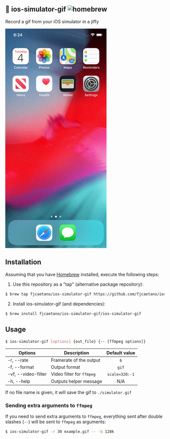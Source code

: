 📱 ios-simulator-gif ![homebrew][1]
---

Record a gif from your iOS simulator in a jiffy

![Example GIF](example.gif?raw=true)

## Installation 

Assuming that you have [Homebrew](https://brew.sh/) installed, execute the following steps:

1. Use this repository as a "tap" (alternative package repository):

```sh
$ brew tap fjcaetano/ios-simulator-gif https://github.com/fjcaetano/ios-simulator-gif.git
```

2. Install ios-simulator-gif (and dependencies):

```sh
$ brew install fjcaetano/ios-simulator-gif/ios-simulator-gif
```

## Usage

```sh
$ ios-simulator-gif [options] {out_file} {-- [ffmpeg options]}
```

| Options             | Description               | Default value   |
| ------------------- | ------------------------- | :-------------: |
| -r, --rate          | Framerate of the output   | `6`             |
| -f, --format        | Output format             | `gif`           |
| -vf, --video-filter | Video filter for `ffmpeg` | `scale=320:-1`  |
| -h, --help          | Outputs helper message    | N/A             |

If no file name is given, it will save the gif to `./simulator.gif`

### Sending extra arguments to `ffmpeg`

If you need to send extra arguments to `ffmpeg`, everything sent after double slashes (`--`) will be
sent to `ffmpeg` as arguments:

```sh
$ ios-simulator-gif -r 30 example.gif -- -b 128k
```

[1]: https://img.shields.io/github/tag/fjcaetano/ios-simulator-gif?color=orange&label=homebrew
